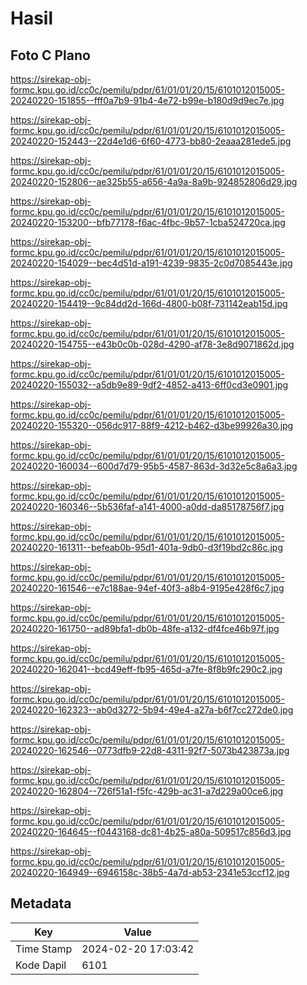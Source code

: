 # Hasil

## Foto C Plano

https://sirekap-obj-formc.kpu.go.id/cc0c/pemilu/pdpr/61/01/01/20/15/6101012015005-20240220-151855--fff0a7b9-91b4-4e72-b99e-b180d9d9ec7e.jpg

https://sirekap-obj-formc.kpu.go.id/cc0c/pemilu/pdpr/61/01/01/20/15/6101012015005-20240220-152443--22d4e1d6-6f60-4773-bb80-2eaaa281ede5.jpg

https://sirekap-obj-formc.kpu.go.id/cc0c/pemilu/pdpr/61/01/01/20/15/6101012015005-20240220-152806--ae325b55-a656-4a9a-8a9b-924852806d29.jpg

https://sirekap-obj-formc.kpu.go.id/cc0c/pemilu/pdpr/61/01/01/20/15/6101012015005-20240220-153200--bfb77178-f6ac-4fbc-9b57-1cba524720ca.jpg

https://sirekap-obj-formc.kpu.go.id/cc0c/pemilu/pdpr/61/01/01/20/15/6101012015005-20240220-154029--bec4d51d-a191-4239-9835-2c0d7085443e.jpg

https://sirekap-obj-formc.kpu.go.id/cc0c/pemilu/pdpr/61/01/01/20/15/6101012015005-20240220-154419--9c84dd2d-166d-4800-b08f-731142eab15d.jpg

https://sirekap-obj-formc.kpu.go.id/cc0c/pemilu/pdpr/61/01/01/20/15/6101012015005-20240220-154755--e43b0c0b-028d-4290-af78-3e8d9071862d.jpg

https://sirekap-obj-formc.kpu.go.id/cc0c/pemilu/pdpr/61/01/01/20/15/6101012015005-20240220-155032--a5db9e89-9df2-4852-a413-6ff0cd3e0901.jpg

https://sirekap-obj-formc.kpu.go.id/cc0c/pemilu/pdpr/61/01/01/20/15/6101012015005-20240220-155320--056dc917-88f9-4212-b462-d3be99926a30.jpg

https://sirekap-obj-formc.kpu.go.id/cc0c/pemilu/pdpr/61/01/01/20/15/6101012015005-20240220-160034--600d7d79-95b5-4587-863d-3d32e5c8a6a3.jpg

https://sirekap-obj-formc.kpu.go.id/cc0c/pemilu/pdpr/61/01/01/20/15/6101012015005-20240220-160346--5b536faf-a141-4000-a0dd-da85178756f7.jpg

https://sirekap-obj-formc.kpu.go.id/cc0c/pemilu/pdpr/61/01/01/20/15/6101012015005-20240220-161311--befeab0b-95d1-401a-9db0-d3f19bd2c86c.jpg

https://sirekap-obj-formc.kpu.go.id/cc0c/pemilu/pdpr/61/01/01/20/15/6101012015005-20240220-161546--e7c188ae-94ef-40f3-a8b4-9195e428f6c7.jpg

https://sirekap-obj-formc.kpu.go.id/cc0c/pemilu/pdpr/61/01/01/20/15/6101012015005-20240220-161750--ad89bfa1-db0b-48fe-a132-df4fce46b97f.jpg

https://sirekap-obj-formc.kpu.go.id/cc0c/pemilu/pdpr/61/01/01/20/15/6101012015005-20240220-162041--bcd49eff-fb95-465d-a7fe-8f8b9fc290c2.jpg

https://sirekap-obj-formc.kpu.go.id/cc0c/pemilu/pdpr/61/01/01/20/15/6101012015005-20240220-162323--ab0d3272-5b94-49e4-a27a-b6f7cc272de0.jpg

https://sirekap-obj-formc.kpu.go.id/cc0c/pemilu/pdpr/61/01/01/20/15/6101012015005-20240220-162546--0773dfb9-22d8-4311-92f7-5073b423873a.jpg

https://sirekap-obj-formc.kpu.go.id/cc0c/pemilu/pdpr/61/01/01/20/15/6101012015005-20240220-162804--726f51a1-f5fc-429b-ac31-a7d229a00ce6.jpg

https://sirekap-obj-formc.kpu.go.id/cc0c/pemilu/pdpr/61/01/01/20/15/6101012015005-20240220-164645--f0443168-dc81-4b25-a80a-509517c856d3.jpg

https://sirekap-obj-formc.kpu.go.id/cc0c/pemilu/pdpr/61/01/01/20/15/6101012015005-20240220-164949--6946158c-38b5-4a7d-ab53-2341e53ccf12.jpg


## Metadata

| Key        | Value               |
| ---------- | ------------------- |
| Time Stamp | 2024-02-20 17:03:42 |
| Kode Dapil | 6101                |




